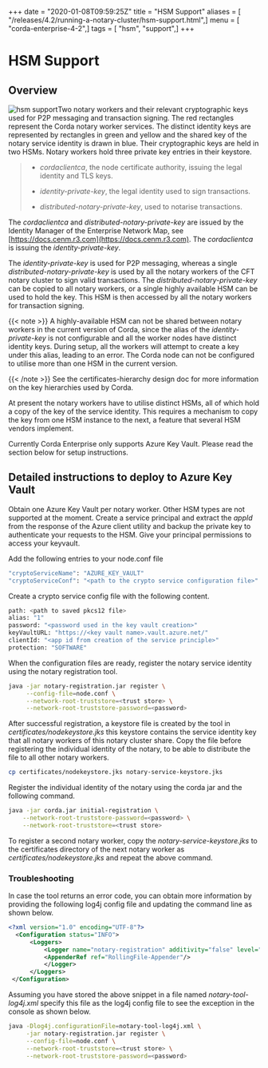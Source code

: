 +++
date = "2020-01-08T09:59:25Z"
title = "HSM Support"
aliases = [ "/releases/4.2/running-a-notary-cluster/hsm-support.html",]
menu = [ "corda-enterprise-4-2",]
tags = [ "hsm", "support",]
+++


# HSM Support


## Overview


![hsm support](running-a-notary-cluster/resources/hsm-support.png "hsm support")Two notary workers and their relevant cryptographic keys used for P2P
                    messaging and transaction signing. The red rectangles represent the Corda
                    notary worker services. The distinct identity keys are represented by
                    rectangles in green and yellow and the shared key of the notary service
                    identity is drawn in blue. Their cryptographic keys are held in two HSMs.
Notary workers hold three private key entries in their keystore.

> 
> 
> * *cordaclientca*, the node certificate authority, issuing the legal identity and TLS keys.
> 
> 
> * *identity-private-key*, the legal identity used to sign transactions.
> 
> 
> * *distributed-notary-private-key*, used to notarise transactions.
> 
> 
The *cordaclientca* and *distributed-notary-private-key* are issued by the
                Identity Manager of the Enterprise Network Map, see [https://docs.cenm.r3.com](https://docs.cenm.r3.com).
                The *cordaclientca* is issuing the *identity-private-key*.

The *identity-private-key* is used for P2P messaging, whereas a single
                *distributed-notary-private-key* is used by all the notary workers of the CFT
                notary cluster to sign valid transactions. The *distributed-notary-private-key*
                can be copied to all notary workers, or a single highly available HSM can be
                used to hold the key. This HSM is then accessed by all the notary workers for
                transaction signing.


{{< note >}}
A highly-available HSM can not be shared between notary workers in the
                    current version of Corda, since the alias of the *identity-private-key* is
                    not configurable and all the worker nodes have distinct identity keys. During
                    setup, all the workers will attempt to create a key under this alias, leading
                    to an error. The Corda node can not be configured to utilise more than one
                    HSM in the current version.

{{< /note >}}
See the certificates-hierarchy design doc for more information on the key hierarchies used by Corda.

At present the notary workers have to utilise distinct HSMs, all of which
                hold a copy of the key of the service identity. This requires a mechanism to copy the
                key from one HSM instance to the next, a feature that several HSM vendors implement.

Currently Corda Enterprise only supports Azure Key Vault. Please read the
                section below for setup instructions.


## Detailed instructions to deploy to Azure Key Vault

Obtain one Azure Key Vault per notary worker. Other HSM types are not supported
                at the moment.  Create a service principal and extract the *appId* from the
                response of the Azure client utility and backup the private key to authenticate
                your requests to the HSM. Give your principal permissions to access your
                keyvault.

Add the following entries to your node.conf file

```sh
"cryptoServiceName": "AZURE_KEY_VAULT"
"cryptoServiceConf": "<path to the crypto service configuration file>"
```
Create a crypto service config file with the following content.

```sh
path: <path to saved pkcs12 file>
alias: "1"
password: "<password used in the key vault creation>"
keyVaultURL: "https://<key vault name>.vault.azure.net/"
clientId: "<app id from creation of the service principle>"
protection: "SOFTWARE"
```
When the configuration files are ready, register the notary service identity using
                the notary registration tool.

```sh
java -jar notary-registration.jar register \
     --config-file=node.conf \
     --network-root-truststore=<trust store> \
     --network-root-truststore-password=<password>
```
After successful registration, a keystore file is created by the tool in *certificates/nodekeystore.jks* this keystore contains the service identity
                key that all notary workers of this notary cluster share. Copy the file before registering the individual identity of the notary, to be able to
                distribute the file to all other notary workers.

```sh
cp certificates/nodekeystore.jks notary-service-keystore.jks
```
Register the individual identity of the notary using the corda jar and the following command.

```sh
java -jar corda.jar initial-registration \
    --network-root-truststore-password=<password> \
    --network-root-truststore=<trust store>
```
To register a second notary worker, copy the *notary-service-keystore.jks* to
                the certificates directory of the next notary worker as
                *certificates/nodekeystore.jks* and repeat the above command.


### Troubleshooting

In case the tool returns an error code, you can obtain more information by providing the following log4j config file and updating the command line as shown below.

```xml
<?xml version="1.0" encoding="UTF-8"?>
  <Configuration status="INFO">
      <Loggers>
          <Logger name="notary-registration" additivity="false" level="INFO">
          <AppenderRef ref="RollingFile-Appender"/>
          </Logger>
      </Loggers>
 </Configuration>
```
Assuming you have stored the above snippet in a file named *notary-tool-log4j.xml* specify this file as the log4j config file to see the exception in the console as
                    shown below.

```sh
java -Dlog4j.configurationFile=notary-tool-log4j.xml \
     -jar notary-registration.jar register \
     --config-file=node.conf \
     --network-root-truststore=<trust store> \
     --network-root-truststore-password=<password>
```

